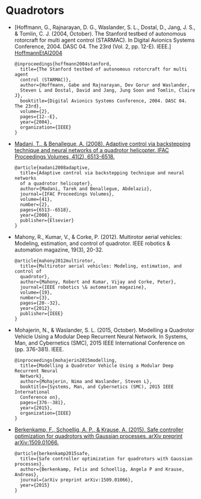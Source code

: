 # Quadrotors

- [Hoffmann, G., Rajnarayan, D. G., Waslander, S. L., Dostal, D., Jang, 
  J. S., & Tomlin, C. J. (2004, October). The Stanford testbed of autonomous 
  rotorcraft for multi agent control (STARMAC). In Digital Avionics Systems 
  Conference, 2004. DASC 04. The 23rd (Vol. 2, pp. 12-E). IEEE.]
  [HoffmannEtAl2004]

  ```
  @inproceedings{hoffmann2004stanford,
    title={The Stanford testbed of autonomous rotorcraft for multi agent 
    control (STARMAC)},
    author={Hoffmann, Gabe and Rajnarayan, Dev Gorur and Waslander, 
    Steven L and Dostal, David and Jang, Jung Soon and Tomlin, Claire J},
    booktitle={Digital Avionics Systems Conference, 2004. DASC 04. The 23rd},
    volume={2},
    pages={12--E},
    year={2004},
    organization={IEEE}
  }
  ```

- [Madani, T., & Benallegue, A. (2008). Adaptive control via backstepping 
  technique and neural networks of a quadrotor helicopter. IFAC Proceedings 
  Volumes, 41(2), 6513-6518.][MadaniBenallegue2008]

  ```
  @article{madani2008adaptive,
    title={Adaptive control via backstepping technique and neural networks 
    of a quadrotor helicopter},
    author={Madani, Tarek and Benallegue, Abdelaziz},
    journal={IFAC Proceedings Volumes},
    volume={41},
    number={2},
    pages={6513--6518},
    year={2008},
    publisher={Elsevier}
  }
  ```

- Mahony, R., Kumar, V., & Corke, P. (2012). Multirotor aerial vehicles:
  Modeling, estimation, and control of quadrotor. IEEE robotics & automation
  magazine, 19(3), 20-32.
  
  ```
  @article{mahony2012multirotor,
    title={Multirotor aerial vehicles: Modeling, estimation, and control of
    quadrotor},
    author={Mahony, Robert and Kumar, Vijay and Corke, Peter},
    journal={IEEE robotics \& automation magazine},
    volume={19},
    number={3},
    pages={20--32},
    year={2012},
    publisher={IEEE}
  }
  ```
  
- Mohajerin, N., & Waslander, S. L. (2015, October). Modelling a Quadrotor
  Vehicle Using a Modular Deep Recurrent Neural Network. In Systems, Man, and
  Cybernetics (SMC), 2015 IEEE International Conference on (pp. 376-381). IEEE.

  ```
  @inproceedings{mohajerin2015modelling,
    title={Modelling a Quadrotor Vehicle Using a Modular Deep Recurrent Neural
    Network},
    author={Mohajerin, Nima and Waslander, Steven L},
    booktitle={Systems, Man, and Cybernetics (SMC), 2015 IEEE International
    Conference on},
    pages={376--381},
    year={2015},
    organization={IEEE}
  }
  ```
  
- [Berkenkamp, F., Schoellig, A. P., & Krause, A. (2015). Safe controller optimization for quadrotors with Gaussian processes. arXiv preprint arXiv:1509.01066.][BerkenkampEtAl2015]

  ```
  @article{berkenkamp2015safe,
    title={Safe controller optimization for quadrotors with Gaussian processes},
    author={Berkenkamp, Felix and Schoellig, Angela P and Krause, Andreas},
    journal={arXiv preprint arXiv:1509.01066},
    year={2015}
  }
  ```
  
[HoffmannEtAl2004]: https://people.eecs.berkeley.edu/~tomlin/papers/conferences/hrwdjt04_dasc.pdf
[MadaniBenallegue2008]: http://www.nt.ntnu.no/users/skoge/prost/proceedings/ifac2008/data/papers/1353.pdf
[BerkenkampEtAl2015]: http://www.dynsyslab.org/wp-content/papercite-data/pdf/berkenkamp-icra16.pdf
